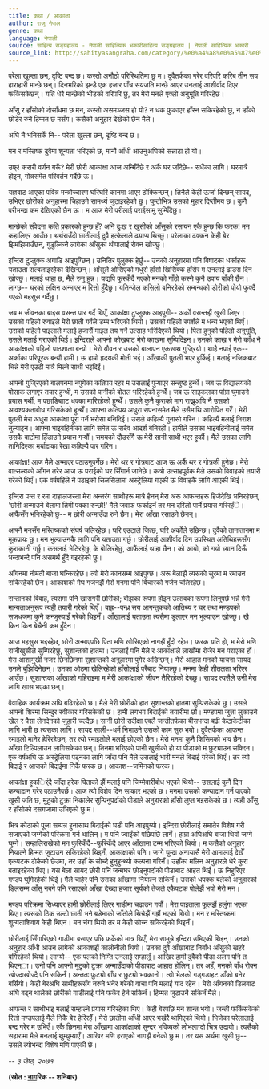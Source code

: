 ```yaml
---
title: कथा / आकांक्षा
author: राजु नेपाल
genre: कथा
language: नेपाली
source: साहित्य सङ्ग्रहालय - नेपाली साहित्यिक भकारीसाहित्य सङ्ग्रहालय | नेपाली साहित्यिक भकारी
source_link: http://sahityasangraha.com/category/%e0%a4%a8%e0%a5%87%e0%a4%aa%e0%a4%be%e0%a4%b2%e0%a5%80-%e0%a4%97%e0%a4%a6%e0%a5%8d%e0%a4%af/%e0%a4%a8%e0%a5%87%e0%a4%aa%e0%a4%be%e0%a4%b2%e0%a5%80-%e0%a4%95%e0%a4%a5%e0%a4%be/
---
```


परेला खुल्ला छन्, दृष्टि बन्द छ। कस्तो अनौठो परिस्थितिमा छु म। दुवैतर्फका गरेर वरिपरि करिब तीन सय हाराहारी मान्छे छन्। दिनभरिको झन्डै एक हजार पाँच सयजति मान्छे आएर उनलाई आशीर्वाद दिएर फर्किसकेछन्। यति धेरै मान्छेको भीडको वरिपरि छु, तर मेरो मनले एक्लो अनुभूति गरिरहेछ।

आँसु र हाँसोको दोसाँधमा छ मन, कस्तो असमञ्जस हो यो? न धक फुकाएर हाँस्न सकिरहेको छु, न डाँको छोडेर रुने हिम्मत छ मसँग। कसैको अनुहार देखेको छैन मैले। 

अघि नै भनिसकेँ नि-- परेला खुल्ला छन्, दृष्टि बन्द छ।

मन र मस्तिष्क दुवैमा शून्यता भरिएको छ, मानौं आँधी आउनुअघिको सन्नाटा हो यो।

उफ्! कसरी वर्णन गरूँ? मेरी छोरी आकांक्षा आज अन्मिँदैछे र अर्कै घर जाँदैछे-- सधैंका लागि। घरमात्रै होइन, गोत्रसमेत परिवर्तन गर्दैछे ऊ।

यज्ञबाट आएका पवित्र मन्त्रोच्चारण घरिघरि कानमा आएर ठोक्किन्छन्। तिनैले केही ऊर्जा दिन्छन् सायद, उभिएर छोरीको अनुहारमा चिहाउने सामर्थ्य जुटाइरहेको छु। घुम्टोभित्र उसको मुहार दिप्तीमय छ। कुनै परीभन्दा कम देखिएकी छैन ऊ। म आज मेरी परीलाई पराईसामु सुम्पिँदैछु।

मान्छेको संवेदना कति प्रकारको हुन्छ हँ? अनि दुःख र खुसीको आँसुको रसायन एकै हुन्छ कि फरक! मन कहालिएर आउँछ। थर्थराउँदो छातीलाई दुवै हत्केलाले ढ्याप्प थिच्छु। परेलाका ढक्कन केही बेर झिमझिमाउँछन्, गुडुल्किनै लागेका आँसुका थोपालाई रोक्न खोज्छु।

इन्दिरा टुप्लुक्क अगाडि आइपुग्छिन्। उनितिर पुलुक्क हेर्छु-- उनको अनुहारमा पनि विषादका धर्काहरू यताउता सल्बलाइरहेका देखिन्छन्। आँसुले ओसिएको मधुरो हाँसो खिसिक्क हाँसेर म उनलाई ढाडस दिन खोज्छु। मलाई थाहा छ, मैले रुनु हुन्न। यद्यपि फुस्कँदै गएको मनको गाँठो कस्ने कुनै उपाय बाँकी छैन। लाग्छ-- घरको लक्षिन अन्माएर म रित्तो हुँदैछु। यतिन्जेल कसिलो बनिरहेको सम्बन्धको डोरीको पोयो फुक्दै गएको महसुस गर्दैछु।

जब म जीवनका बाइस वसन्त पार गर्दै थिएँ, आकांक्षा टुप्लुक्क आइपुगी-- अर्को वसन्तझैं खुसी लिएर। उसको पहिलो रुवाइले मेरो छाती गर्वले डम्म भरिएको थियो। उसको पहिलो स्पर्शले म धन्य भएको थिएँ। उसको पहिलो पाइलाले मलाई हजारौं माइल तय गर्ने उत्साह भरिदिएको थियो। पिता हुनुको पहिलो अनुभूति, उसले मलाई गराएकी थिई। इन्दिराले आफ्नो कोखबाट मेरो काखमा सुम्पिदिइन्। उनको काख र मेरो काँध नै आकांक्षाको पहिलो पाठशाला बन्यो। मेरो यौवन र उसको बालापन एकसाथ गुजि्रयो। थाहै नपाई एक--अर्काका परिपूरक बन्यौं हामी। ऊ हाम्रो हृदयकी मोती भई। आँखाकी पुतली भएर हुर्किई। मलाई नजिकबाट चिन्ने मेरी एउटी मात्रै मिल्ने साथी भइदिई।

आफ्नो गुजि्रएको बालपनमा नपुगेका कतिपय रहर म उसलाई पुर्‍याएर सन्तुष्ट हुन्थेँ। जब ऊ विद्यालयको पोसाक लगाएर तयार हुन्थी, म उसको पानीको बोतल भरिरहेको हुन्थेँ। जब ऊ साइकलका पांग्रा घुमाउने प्रयास गर्थी, म पछाडिबााट धक्का मारिरहेको हुन्थेँ। उसले कुनै कुराको माग राख्नुअघि नै उसको आवश्यकताबोध गरिसकेको हुन्थेँ। आफ्ना कतिपय अधुरा सपनासमेत मैले उसैमाथि आरोपित गरेँ। मेरी पुतली मेरा अधुरा आकांक्षा पूरा गर्ने भरोसा बनिदिई। उसले कहिल्यै गुनासो गरिन। कहिल्यै मलाई निराश तुल्याइन। आफ्ना भाइबहिनीका लागि समेत ऊ सदैव आदर्श बनिरही। हामीले उसका भाइबहिनीलाई समेत उसकै बाटोमा हिँडाउने प्रयास गर्‍यौं। समयको दौडसँगै ऊ मेरी सानी साथी भएर हुर्की। मैले उसका लागि तानिदिएका मर्यादाका रेखा कहिल्यै पार गरिन।

आकांक्षा! आज मैले अन्माएर पठाउनुपर्नेछ। मेरो थर र गोत्रबाट आज ऊ अर्कै थर र गोत्रकी हुनेछ। मेरो वात्सल्यको आँगन तरेर आज ऊ पराईको घर सिँगार्न जानेछे। कत्रो उत्साहपूर्वक मैले उसको विवाहको तयारी गरेको थिएँ। एक वर्षपहिले नै पढाइको सिलसिलामा अस्ट्रेलिया गएकी ऊ विवाहकै लागि आएकी थिई।

इन्दिरा पन्त र रमा दाहालजस्ता मेरा अन्तरंग साथीहरू मात्रै हैनन् मेरा अरू आफन्तहरू हिजैदेखि भनिरहेछन्, 'छोरी अन्माउने बेलामा तिमी पक्का रुन्छौ!' मैले जवाफ फर्काइनँ तर मन दरिलो पार्ने प्रयास गरिरहँे। आफैंसँग भनिरहेको छु-- म छोरी अन्माउँदा रुने छैन। मेरा आँखा रसाउने छैनन्।

आफ्नै मनसँग मस्तिष्कको संघर्ष चलिरहेछ। घरि एउटाले जित्छ, घरि अर्कोले उछिन्छ। दुवैको तानातानमा म मूकप्रायः छु। मन भुल्याउनकै लागि पनि यताउता गर्छु। छोरीलाई आशीर्वाद दिन उपस्थित अतिथिहरूसँग कुराकानी गर्छु। कसलाई भेटिरहेछु, के बोलिरहेछु, आफैंलाई थाहा छैन। को आयो, को गयो ध्यान दिऊँ भन्दाभन्दै पनि असमर्थ हुँदै गइरहेको छु।

आँगनमा नौमती बाजा घन्किरहेछ। त्यो मेरो कानसम्म आइपुग्छ। अरू बेलाझैं त्यसको सुरमा म रमाउन सकिरहेको छैन। आकाशको मेघ गर्जनझैं मेरो मनमा पनि विचारको गर्जन चलिरहेछ।

सन्तानको विवाह, त्यसमा पनि खासगरी छोरीको; बोझका रूपमा होइन उत्सवका रूपमा लिनुपर्छ भन्ने मेरो मान्यताअनुरूप त्यही तयारी गरेको थिएँ। बाह्र--पन्ध्र सय आगन्तुकको आतिथ्य र घर तथा मण्डपको सजधजमा कुनै कन्जुस्याइँ गरेको थिइनँ। आँखालाई यताउता त्यसैमा डुलाएर मन भुल्याउन खोज्छु। खै किन किन बेचैनी कम हुँदैन।

आज महसुस भइरहेछ, छोरी अन्माएपछि पिता मणि खोसिएको नागझैं हुँदो रहेछ। फरक यति हो, म मेरो मणि राजीखुसीले सुम्पिरहेछु, सुशान्तको हातमा। उनलाई पनि मैले र आकांक्षाले लाखौंमा रोजेर मन पराएका हौं। मेरा आशामुखी नजर छिनछिनमा सुशान्तको अनुहारमा पुगेर अडिन्छन्। मेरो आहात मनको याचना सायद उनले बुझिदिनेछन्। उनका ओठमा खेलिरहेको हाँसोलाई परैबाट नियाल्छु। मनमा केही शीतलता भरिएर आउँछ। सुशान्तका आँखाको गहिराइमा म मेरी आकांक्षाको जीवन तैरिरहेको देख्छु। सायद त्यसैले उनी मेरा लागि खास भएका छन्।

वैवाहिक कार्यक्रम अघि बढिरहेको छ। मैले मेरी छोरीको हात सुशान्तको हातमा सुम्पिसकेको छु। उसले आफ्नो शिरमा सिन्दुर स्वीकार गरिसकेकी छ। हामी लगभग बिदाईको तयारीमा छौं। मण्डपमा जुत्ता लुकाउने खेल र पैसा लेनदेनको जुहारी चल्दैछ। सानी छोरी सदीक्षा एक्लै जन्तीतर्फका बीसभन्दा बढी केटाकेटीका लागि भारी छ त्यसका लागि। सायद साली--धर्म निभाउने उसको काम सुरु भयो। दुवैतर्फका आफन्त रमाइलो मानेर हेरिरहेछन्, तर त्यो रमाइलोले मलाई छोएको छैन। मेरो मनमा कुनै किसिमको भाव छैन। आँखा टिल्पिलाउन लागिसकेका छन्। तिनमा भरिएको पानी खुसीको हो या पीडाको म छुट्याउन सक्दिन। एक वर्षअघि ऊ अस्ट्रेलिया पढ्नका लागि जाँदा पनि मैले उसलाई भारी मनले बिदाई गरेको थिएँ। तर त्यो बिदाई र आजको बिदाईमा निकै फरक छ। आकाश--जमिनको फरक।

आकांक्षा हुकर्िंदै जाँदा हरेक पिताको झैं मलाई पनि जिम्मेवारीबोध भएको थियो-- उसलाई कुनै दिन कन्यादान गरेर पठाउनैपर्छ। आज त्यो विशेष दिन साकार भएको छ। मनमा उसको कन्यादान गर्न पाएको खुसी जति छ, मुटुको टुक्रा निकालेर सुम्पिनुपर्दाको पीडाले अनुहारको हाँसो लुप्त भइसकेको छ। त्यही आँसु र हाँसोको दसगजामा उभिएको छु म।

भित्र कोठाको पूजा सम्पन्न हुनासाथ बिदाईको घडी पनि आइपुग्यो। इन्दिरा छोरीलाई समातेर विशेष गरी सजाएको जग्गेको परिक्रमा गर्न थालिन्। म पनि ज्वाइँको पछिपछि लागेँ। हाम्रा अघिअघि बाजा थियो जग्गे घुम्ने। सम्हालिराखेको मन फुस्किँदै--फुस्किँदै आएर आँखामा टम्म भरिएको थियो। म कसैको अनुहार नियाल्ने हिम्मत जुटाउन सकिरहेको थिइनँ, आकांक्षाको पनि। जग्गे घुम्दा अनायासै मेरी आमालाई देखेँ एकपटक ढोकैको छेउमा, तर उहाँ के सोच्दै हुनुहुन्थ्यो कल्पना गरिनँ। उहाँका मलिन अनुहारले धेरै कुरा बताइरहेका थिए। यस बेला सायद छोरी पनि जन्मघर छोड्नुपर्दाको पीडाबाट आहत थिई। ऊ निहुरिएर मण्डप घुमिरहेकी थिई। मैले चाहेर पनि उसका आँखामा नियाल्न सकिनँ। उसको धपक्क बलेको अनुहारको डिलसम्म आँसु नबगे पनि रसाएको आँखा देख्दा हजार सूर्यको तेजले एकैपटक पोलेझैं भयो मेरो मन।

मण्डप परिक्रमा सिध्याएर हामी छोरीलाई लिएर गाडीमा चढाउन गयौं। मेरा पाइताला फूलझैं हलुंगा भएका थिए। त्यसको ठिक उल्टो छाती भने बडेमाको जाँतोले थिचेझैं गह्रौं भएको थियो। मन र मस्तिष्कमा शून्यताशिवाय केही थिएन। मन चंगा थियो तर म केही सोच्न सकिरहेको थिइनँ।

छोरीलाई सिँगारिएको गाडीमा बसाएर पछि फर्केको मात्र थिएँ, मेरा सामुन्ने इन्दिरा उभिएकी थिइन्। उनको अनुहार आँधी आउन लागेको आकाशझैं कालोनीलो थियो। उनका दुवै आँखाबाट निर्बाध आँसुको खहरे बगिरहेको थियो। लाग्यो-- एक पलको निम्ति उनलाई सम्हालूँ। आखिर हामी दुवैको पीडा अलग पनि त थिएन्ा। उनी पनि आफ्नो मुटुको टुक्रा अन्माउँदाको पीडाबाट आहात होलिन्। तर अहँ, मनको बाँध रोक्न खोज्दाखोज्दै पनि सकिनँ। अन्ततः फुट्यो बाँध र छुट्यो भक्कानो। त्यो भेलको गड्गडाहट डाँको बनेर बर्सियो। केही बेरअघि साथीहरूसँग नरुने भनेर गरेको वाचा पनि मलाई याद रहेन। मेरो आँगनको डिलबाट अघि बढ्न थालेको छोरीको गाडीलाई पनि फर्केर हेर्न सकिनँ। हिम्मत जुटाउनै सकिनँ मैले।

आफन्त र साथीभाइ मलाई सम्हाल्ने प्रयास गरिरहेका थिए। केही बेरपछि मन शान्त भयो। जन्ती फर्किसकेको रित्तो मण्डपलाई मैले निकै बेर हेरिरहेँ। मेरो छातीमा आँधी आएर भर्खरै थामिएको थियो। भिजेका परेलालाई बन्द गरेर म उभिएँ। एकै छिनमा मेरा आँखामा आकांक्षाको सुन्दर भविष्यको लोभलाग्दो चित्र उदायो। त्यसैको सहारामा मैले मनलाई थुम्थुम्याएँ। आखिर मणि हराएको नागझैं बनेको छु म। तर यस अर्थमा खुसी छु-- उसले त्योभन्दा विशेष मणि पाएकी छे।

*-- ३ जेष्ठ, २०७१*

**(स्रोत : [नाग](http://www.nagariknews.com/)रिक -- शनिबार)**

